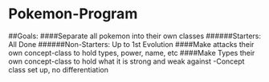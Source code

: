 # Pokemon-Program
##Goals: 
####Separate all pokemon into their own classes
######Starters:
All Done
######Non-Starters:
Up to 1st Evolution
####Make attacks their own concept-class to hold types, power, name, etc
####Make Types their own concept-class to hold what it is strong and weak against
-Concept class set up, no differentiation

